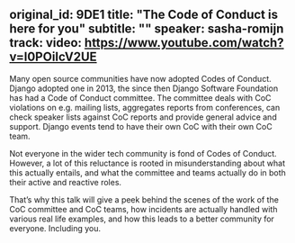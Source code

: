 original_id: 9DE1
title: "The Code of Conduct is here for you"
subtitle: ""
speaker: sasha-romijn
track: 
video: https://www.youtube.com/watch?v=l0POiIcV2UE
---
Many open source communities have now adopted Codes of Conduct. Django adopted one in 2013, the since then Django Software Foundation has had a Code of Conduct committee. The committee deals with CoC violations on e.g. mailing lists, aggregates reports from conferences, can check speaker lists against CoC reports and provide general advice and support. Django events tend to have their own CoC with their own CoC team.

Not everyone in the wider tech community is fond of Codes of Conduct. However, a lot of this reluctance is rooted in misunderstanding about what this actually entails, and what the committee and teams actually do in both their active and reactive roles.

That’s why this talk will give a peek behind the scenes of the work of the CoC committee and CoC teams, how incidents are actually handled with various real life examples, and how this leads to a better community for everyone. Including you.